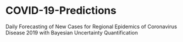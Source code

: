 # COVID-19-Predictions
 Daily Forecasting of New Cases for Regional Epidemics of Coronavirus Disease 2019 with Bayesian Uncertainty Quantification
